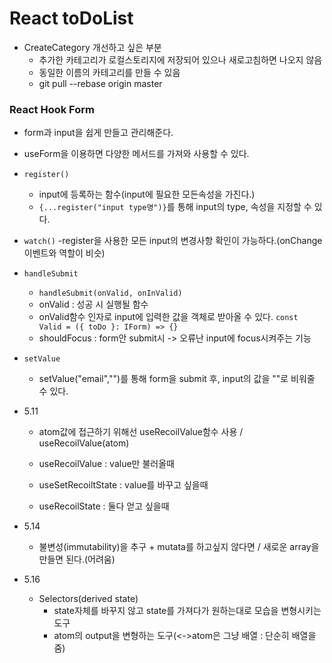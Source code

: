 # React toDoList
  - CreateCategory 개선하고 싶은 부분
    - 추가한 카테고리가 로컬스토리지에 저장되어 있으나 새로고침하면 나오지 않음
    - 동일한 이름의 카테고리를 만들 수 있음
    - git pull --rebase origin  master
### React Hook Form
  
- form과 input을 쉽게 만들고 관리해준다.
- useForm을 이용하면 다양한 메서드를 가져와 사용할 수 있다.
- `register()`
  - input에 등록하는 함수(input에 필요한 모든속성을 가진다.)
  - `{...register("input type명")}`를 통해 input의 type, 속성을 지정할 수 있다.
- `watch()`
  -register을 사용한 모든 input의 변경사항 확인이 가능하다.(onChange이벤트와 역할이 비슷)
- `handleSubmit`
  - `handleSubmit(onValid, onInValid)`
  - onValid : 성공 시 실행될 함수
  - onValid함수 인자로 input에 입력한 값을 객체로 받아올 수 있다. `const Valid = ({ toDo }: IForm) => {}`
  - shouldFocus : form안 submit시 -> 오류난 input에 focus시켜주는 기능
- `setValue`
  - setValue("email","")를 통해 form을 submit 후, input의 값을 ""로 비워줄 수 있다.
 
- 5.11
  - atom값에 접근하기 위해선 useRecoilValue함수 사용 / useRecoilValue(atom)

  - useRecoilValue : value만 불러올때
  - useSetRecoiltState : value를 바꾸고 싶을때
  - useRecoilState : 둘다 얻고 싶을때

- 5.14
  - 불변성(immutability)을 추구 + mutata를 하고싶지 않다면 / 새로운 array을 만들면 된다.(어려움)

- 5.16
  - Selectors(derived state)
    - state자체를 바꾸지 않고 state를 가져다가 원하는대로 모습을 변형시키는 도구
    - atom의 output을 변형하는 도구(<->atom은 그냥 배열 : 단순히 배열을 줌)